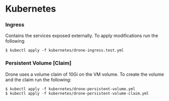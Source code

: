 # Kubernetes

### Ingress

Contains the services exposed externally. To apply modifications run the following

```
$ kubectl apply -f kubernetes/drone-ingress.test.yml
```


### Persistent Volume [Claim]

Drone uses a volume claim of 10Gi on the VM volume.
To create the volume and the claim run the following:

```
$ kubectl apply -f kubernetes/drone-persistent-volume.yml
$ kubectl apply -f kubernetes/drone-persistent-volume-claim.yml
```
